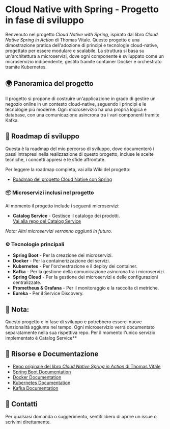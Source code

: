 # Cloud Native with Spring - Progetto in fase di sviluppo

Benvenuto nel progetto *Cloud Native with Spring*, ispirato dal libro *Cloud Native Spring in Action* di Thomas Vitale. Questo progetto è una dimostrazione pratica dell'adozione di principi e tecnologie cloud-native, progettato per essere modulare e scalabile. La struttura si basa su un'architettura a microservizi, dove ogni componente è sviluppato come un microservizio indipendente, gestito tramite container Docker e orchestrato tramite Kubernetes.

## 🌍 Panoramica del progetto

Il progetto si propone di costruire un'applicazione in grado di gestire un negozio online in un contesto cloud-native, seguendo i principi e le tecnologie più moderne. Ogni microservizio ha una propria logica e database, con una comunicazione asincrona tra i vari componenti tramite Kafka.

## 📜 Roadmap di sviluppo

Questa è la roadmap del mio percorso di sviluppo, dove documenterò i passi intrapresi nella realizzazione di questo progetto, incluse le scelte tecniche, i concetti appresi e le sfide affrontate.

Per leggere la roadmap completa, vai alla Wiki del progetto:

- [Roadmap del progetto Cloud Native con Spring](https://github.com/V-Merola/Cloud-Native-with-Spring/wiki)

### 📦 Microservizi inclusi nel progetto
Al momento il progetto include i seguenti microservizi:

- **Catalog Service** - Gestisce il catalogo dei prodotti.  
  [Vai alla repo del Catalog Service](https://github.com/V-Merola/catalog-service)

_Nota: Altri microservizi verranno aggiunti in futuro._

### ⚙️ Tecnologie principali
- **Spring Boot** - Per la creazione dei microservizi.
- **Docker** - Per la containerizzazione dei servizi.
- **Kubernetes** - Per l'orchestrazione e il deploy dei container.
- **Kafka** - Per la gestione della comunicazione asincrona tra i microservizi.
- **Spring Cloud** - Per la gestione dei microservizi e delle configurazioni centralizzate.
- **Prometheus & Grafana** - Per il monitoraggio e la raccolta di metriche.
- **Eureka** - Per il Service Discovery.


## 🚀 Nota:
Questo progetto è in fase di sviluppo e potrebbero esserci nuove funzionalità aggiunte nel tempo. Ogni microservizio verrà documentato separatamente nella sua rispettiva repo. Per il momento l'unico servizio implementato è Catalog Service**

## 📖 Risorse e Documentazione

- [Repo originale del libro *Cloud Native Spring in Action* di Thomas Vitale](https://github.com/ThomasVitale/cloud-native-spring-in-action/tree/main)
- [Spring Boot Documentation](https://spring.io/projects/spring-boot)
- [Docker Documentation](https://docs.docker.com/)
- [Kubernetes Documentation](https://kubernetes.io/docs/)
- [Kafka Documentation](https://kafka.apache.org/documentation/)

## 💬 Contatti
Per qualsiasi domanda o suggerimento, sentiti libero di aprire un issue o scrivimi direttamente.


   
